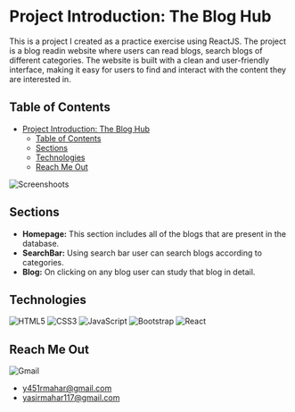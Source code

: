# Project Introduction: The Blog Hub

This is a project I created as a practice exercise using ReactJS. The project is a blog readin website where users can read blogs, search blogs of different categories. The website is built with a clean and user-friendly interface, making it easy for users to find and interact with the content they are interested in.

## Table of Contents
- [Project Introduction: The Blog Hub](#project-introduction-the-blog-hub)
  - [Table of Contents](#table-of-contents)
  - [Sections](#sections)
  - [Technologies](#technologies)
  - [Reach Me Out](#reach-me-out)



![Screenshoots](https://raw.githubusercontent.com/yasir2002/the-blog-hub/master/public/poster.png)

## Sections
* **Homepage:** This section includes all of the blogs that are present in the database.
* **SearchBar:** Using search bar user can search blogs according to categories.
* **Blog:** On clicking on any blog user can study that blog in detail.


## Technologies
![HTML5](https://img.shields.io/badge/html5-%23E34F26.svg?style=for-the-badge&logo=html5&logoColor=white)
![CSS3](https://img.shields.io/badge/css3-%231572B6.svg?style=for-the-badge&logo=css3&logoColor=white)
![JavaScript](https://img.shields.io/badge/javascript-%23323330.svg?style=for-the-badge&logo=javascript&logoColor=%23F7DF1E)
![Bootstrap](https://img.shields.io/badge/bootstrap-%23563D7C.svg?style=for-the-badge&logo=bootstrap&logoColor=white)
![React](https://img.shields.io/badge/react-%2320232a.svg?style=for-the-badge&logo=react&logoColor=%2361DAFB)


## Reach Me Out
![Gmail](https://img.shields.io/badge/Gmail-D14836?style=for-the-badge&logo=gmail&logoColor=white) 
* y451rmahar@gmail.com
* yasirmahar117@gmail.com
